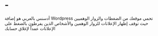 # -
أدسنس بالعربي هو إضافة Wordpress تحمي موقعك من الضغطات والزوار الوهميين حيث توقف إظهار الإعلانات للزوار الوهمين والأشخاص الذين يفرطون بالضغط على الإعلانات عمداً لإغلاق حسابك
